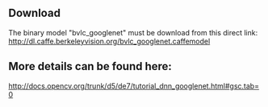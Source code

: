 ## Download

The binary model "bvlc_googlenet" must be download from this direct link:
http://dl.caffe.berkeleyvision.org/bvlc_googlenet.caffemodel


## More details can be found here:
http://docs.opencv.org/trunk/d5/de7/tutorial_dnn_googlenet.html#gsc.tab=0
